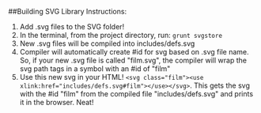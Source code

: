 ##Building SVG Library Instructions:

1. Add .svg files to the SVG folder!
2. In the terminal, from the project directory, run: `grunt svgstore`
3. New .svg files will be compiled into includes/defs.svg
4. Compiler will automatically create #id for svg based on .svg file name. So, if your new .svg file is called "film.svg", the compiler will wrap the svg path tags in a symbol with an #id of "film"
5. Use this new svg in your HTML! `<svg class="film"><use xlink:href="includes/defs.svg#film"></use></svg>`. This gets the svg with the #id "film" from the compiled file "includes/defs.svg" and prints it in the browser. Neat!
